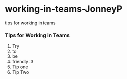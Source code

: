 # working-in-teams-JonneyP
tips for working in teams

### Tips for Working in Teams
1. Try
1. to
1. be
1. friendly :3
1. Tip one
2. Tip Two
